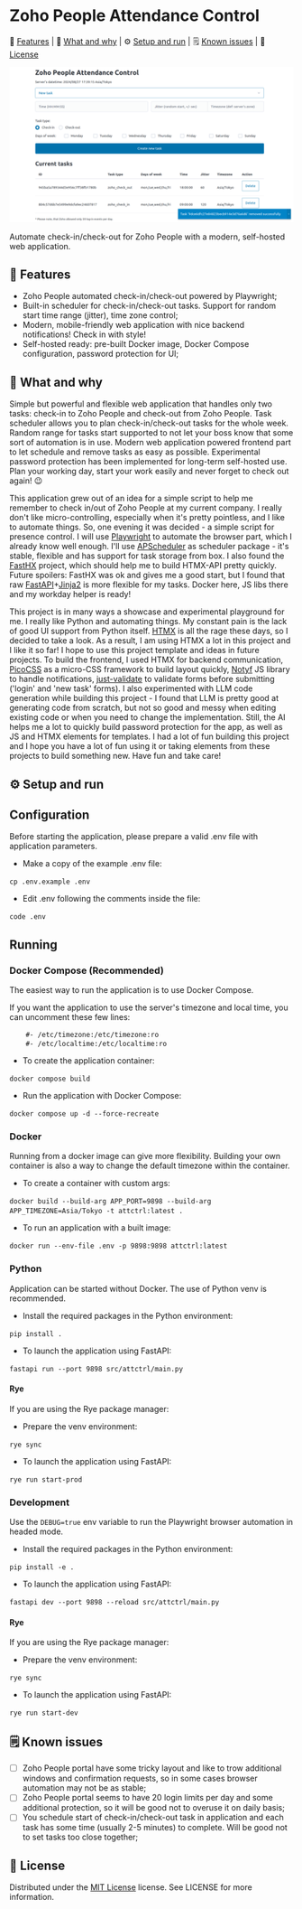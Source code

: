Zoho People Attendance Control
============

:star2: [Features](#star2-features) | :pushpin: [What and why](#pushpin-what-and-why) | :gear: [Setup and run](#gear-setup-and-run) | :spiral_notepad: [Known issues](#spiral\_notepad-known-issues) | :scroll: [License](#scroll-license)

![attctrl_zoho_screenshot](./media/attctrl_zoho_screenshot.png)

Automate check-in/check-out for Zoho People with a modern, self-hosted web application.

<!-- Features -->
:star2: Features
---------------

- Zoho People automated check-in/check-out powered by Playwright;
- Built-in scheduler for check-in/check-out tasks. Support for random start time range (jitter), time zone control;
- Modern, mobile-friendly web application with nice backend notifications! Check in with style!
- Self-hosted ready: pre-built Docker image, Docker Compose configuration, password protection for UI;

<!-- What and why -->
:pushpin: What and why
---------------

Simple but powerful and flexible web application that handles only two tasks: check-in to Zoho People and check-out from Zoho People. Task scheduler allows you to plan check-in/check-out tasks for the whole week. Random range for tasks start supported to not let your boss know that some sort of automation is in use. Modern web application powered frontend part to let schedule and remove tasks as easy as possible. Experimental password protection has been implemented for long-term self-hosted use. Plan your working day, start your work easily and never forget to check out again! :wink:

This application grew out of an idea for a simple script to help me remember to check in/out of Zoho People at my current company. I really don't like micro-controlling, especially when it's pretty pointless, and I like to automate things. So, one evening it was decided - a simple script for presence control. I will use [Playwright](https://github.com/microsoft/playwright) to automate the browser part, which I already know well enough. I'll use [APScheduler](https://github.com/agronholm/apscheduler) as scheduler package - it's stable, flexible and has support for task storage from box. I also found the [FastHX](https://github.com/volfpeter/fasthx) project, which should help me to build HTMX-API pretty quickly. Future spoilers: FastHX was ok and gives me a good start, but I found that raw [FastAPI](https://github.com/fastapi/fastapi)+[Jinja2](https://github.com/pallets/jinja/) is more flexible for my tasks. Docker here, JS libs there and my workday helper is ready!

This project is in many ways a showcase and experimental playground for me. I really like Python and automating things. My constant pain is the lack of good UI support from Python itself. [HTMX](https://github.com/bigskysoftware/htmx) is all the rage these days, so I decided to take a look. As a result, I am using HTMX a lot in this project and I like it so far! I hope to use this project template and ideas in future projects. To build the frontend, I used HTMX for backend communication, [PicoCSS](https://github.com/picocss/pico) as a micro-CSS framework to build layout quickly, [Notyf](https://github.com/caroso1222/notyf) JS library to handle notifications, [just-validate](https://github.com/horprogs/Just-validate) to validate forms before submitting ('login' and 'new task' forms). I also experimented with LLM code generation while building this project - I found that LLM is pretty good at generating code from scratch, but not so good and messy when editing existing code or when you need to change the implementation. Still, the AI helps me a lot to quickly build password protection for the app, as well as JS and HTMX elements for templates. I had a lot of fun building this project and I hope you have a lot of fun using it or taking elements from these projects to build something new. Have fun and take care!

<!-- Setup and run -->
:gear: Setup and run
---------------

## Configuration

Before starting the application, please prepare a valid .env file with application parameters.

- Make a copy of the example .env file:

`cp .env.example .env`

- Edit .env following the comments inside the file:

`code .env`

## Running
### Docker Compose (Recommended)
The easiest way to run the application is to use Docker Compose.

If you want the application to use the server's timezone and local time, you can uncomment these few lines:

```
    #- /etc/timezone:/etc/timezone:ro
    #- /etc/localtime:/etc/localtime:ro
```

- To create the application container:

`docker compose build`

- Run the application with Docker Compose:

`docker compose up -d --force-recreate`

### Docker
Running from a docker image can give more flexibility. Building your own container is also a way to change the default timezone within the container.

- To create a container with custom args:

`docker build --build-arg APP_PORT=9898 --build-arg APP_TIMEZONE=Asia/Tokyo -t attctrl:latest .`

- To run an application with a built image:

`docker run --env-file .env -p 9898:9898 attctrl:latest`

### Python
Application can be started without Docker. The use of Python venv is recommended.

- Install the required packages in the Python environment:

`pip install .`

- To launch the application using FastAPI:

`fastapi run --port 9898 src/attctrl/main.py`

#### Rye
If you are using the Rye package manager:

- Prepare the venv environment:

`rye sync`

- To launch the application using FastAPI:

`rye run start-prod`

### Development
Use the `DEBUG=true` env variable to run the Playwright browser automation in headed mode.

- Install the required packages in the Python environment:

`pip install -e .`

- To launch the application using FastAPI:

`fastapi dev --port 9898 --reload src/attctrl/main.py`

#### Rye
If you are using the Rye package manager:

- Prepare the venv environment:

`rye sync`

- To launch the application using FastAPI:

`rye run start-dev`

<!-- Known issues -->
:spiral_notepad: Known issues
---------------

- [ ] Zoho People portal have some tricky layout and like to trow additional windows and confirmation requests, so in some cases browser automation may not be as stable;
- [ ] Zoho People portal seems to have 20 login limits per day and some additional protection, so it will be good not to overuse it on daily basis;
- [ ] You schedule start of check-in/check-out task in application and each task has some time (usually 2-5 minutes) to complete. Will be good not to set tasks too close together;

<!-- License -->
:scroll: License
---------------

Distributed under the [MIT License](https://spdx.org/licenses/MIT.html) license. See LICENSE for more information.
